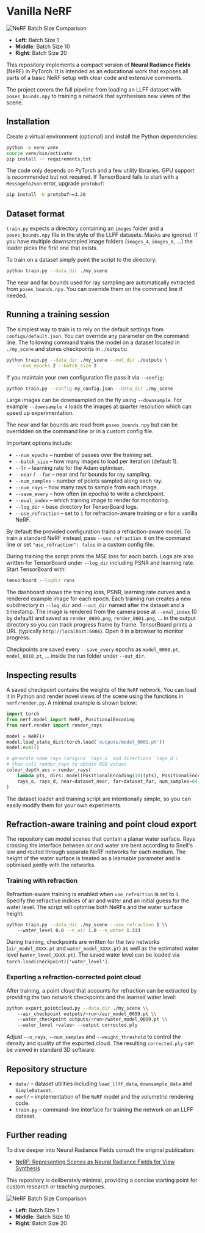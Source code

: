 # Vanilla NeRF

![NeRF Batch Size Comparison](nerf_simulation_parallel.gif)

- **Left**: Batch Size 1  
- **Middle**: Batch Size 10  
- **Right**: Batch Size 20  

This repository implements a compact version of **Neural Radiance Fields** (NeRF) in PyTorch.  It is intended as an educational work that exposes all parts of a basic NeRF setup with clear code and extensive comments.

The project covers the full pipeline from loading an LLFF dataset with `poses_bounds.npy` to training a network that synthesises new views of the scene.

## Installation

Create a virtual environment (optional) and install the Python dependencies:

```bash
python -m venv venv
source venv/bin/activate
pip install -r requirements.txt
```

The code only depends on PyTorch and a few utility libraries.  GPU support is recommended but not required. If TensorBoard fails to start with a `MessageToJson` error, upgrade `protobuf`:

```bash
pip install -U protobuf>=3.20
```

## Dataset format

`train.py` expects a directory containing an `images` folder and a
`poses_bounds.npy` file in the style of the LLFF datasets. Masks are ignored.
If you have multiple downsampled image folders (`images_4`, `images_8`, ...)
the loader picks the first one that exists.

To train on a dataset simply point the script to the directory:

```bash
python train.py --data_dir ./my_scene
```

The near and far bounds used for ray sampling are automatically extracted from
`poses_bounds.npy`. You can override them on the command line if needed.

## Running a training session

The simplest way to train is to rely on the default settings from
`configs/default.json`. You can override any parameter on the command line.
The following command trains the model on a dataset located in `./my_scene`
and stores checkpoints in `./outputs`:

```bash
python train.py --data_dir ./my_scene --out_dir ./outputs \
    --num_epochs 2 --batch_size 2
```

If you maintain your own configuration file pass it via `--config`:

```bash
python train.py --config my_config.json --data_dir ./my_scene
```

Large images can be downsampled on the fly using `--downsample`. For example
`--downsample 4` loads the images at quarter resolution which can speed up
experimentation.

The near and far bounds are read from `poses_bounds.npy` but can be overridden on
the command line or in a custom config file.

Important options include:

- `--num_epochs` – number of passes over the training set.
- `--batch_size` – how many images to load per iteration (default 1).
- `--lr` – learning rate for the Adam optimiser.
- `--near` / `--far` – near and far bounds for ray sampling.
- `--num_samples` – number of points sampled along each ray.
- `--num_rays` – how many rays to sample from each image.
- `--save_every` – how often (in epochs) to write a checkpoint.
- `--eval_index` – which training image to render for monitoring.
- `--log_dir` – base directory for TensorBoard logs.
- `--use_refraction` – set to `1` for refraction-aware training or `0` for a vanilla NeRF.

By default the provided configuration trains a refraction-aware model. To train
a standard NeRF instead, pass `--use_refraction 0` on the command line or set
`"use_refraction": false` in a custom config file.

During training the script prints the MSE loss for each batch.  Logs are also written for TensorBoard under `--log_dir` including PSNR and learning rate.  Start TensorBoard with:

```bash
tensorboard --logdir runs
```

The dashboard shows the training loss, PSNR, learning rate curves and a rendered
example image for each epoch. Each training run creates a new subdirectory in
`--log_dir` and `--out_dir` named after the dataset and a timestamp. The image
is rendered from the camera pose at `--eval_index` (0 by default) and saved as
`render_0000.png`, `render_0001.png`, ... in the output directory so you can
track progress frame by frame.
TensorBoard prints a URL (typically `http://localhost:6006`). Open it in a browser to monitor progress.

Checkpoints are saved every `--save_every` epochs as `model_0000.pt`, `model_0010.pt`, ... inside the run folder under `--out_dir`.

## Inspecting results

A saved checkpoint contains the weights of the `NeRF` network.  You can load it in Python and render novel views of the scene using the functions in `nerf/render.py`.  A minimal example is shown below:

```python
import torch
from nerf.model import NeRF, PositionalEncoding
from nerf.render import render_rays

model = NeRF()
model.load_state_dict(torch.load('outputs/model_0001.pt'))
model.eval()

# generate some rays (origins `rays_o` and directions `rays_d`)
# then call render_rays to obtain RGB values
colour_depth_acc = render_rays(
    lambda pts, dirs: model(PositionalEncoding(10)(pts), PositionalEncoding(4)(dirs)),
    rays_o, rays_d, near=dataset_near, far=dataset_far, num_samples=64,
)
```

The dataset loader and training script are intentionally simple, so you can easily modify them for your own experiments.

## Refraction-aware training and point cloud export

The repository can model scenes that contain a planar water surface. Rays
crossing the interface between air and water are bent according to Snell's
law and routed through separate NeRF networks for each medium. The height of
the water surface is treated as a learnable parameter and is optimised
jointly with the networks.

### Training with refraction

Refraction-aware training is enabled when `use_refraction` is set to `1`.
Specify the refractive indices of air and water and an initial guess for the
water level. The script will optimise both NeRFs and the water surface height:

```bash
python train.py --data_dir ./my_scene --use_refraction 1 \\
    --water_level 0.0 --n_air 1.0 --n_water 1.333
```

During training, checkpoints are written for the two networks
(`air_model_XXXX.pt` and `water_model_XXXX.pt`) as well as the estimated water
level (`water_level_XXXX.pt`). The saved water level can be loaded via
`torch.load(checkpoint)['water_level']`.

### Exporting a refraction-corrected point cloud

After training, a point cloud that accounts for refraction can be extracted by
providing the two network checkpoints and the learned water level:

```bash
python export_pointcloud.py --data_dir ./my_scene \\
    --air_checkpoint outputs/<run>/air_model_0099.pt \\
    --water_checkpoint outputs/<run>/water_model_0099.pt \\
    --water_level <value> --output corrected.ply
```

Adjust `--n_rays`, `--num_samples` and `--weight_threshold` to control the
density and quality of the exported cloud. The resulting `corrected.ply` can be
viewed in standard 3D software.

## Repository structure

- `data/` – dataset utilities including `load_llff_data`, `downsample_data` and `SimpleDataset`.
- `nerf/` – implementation of the `NeRF` model and the volumetric rendering code.
- `train.py` – command-line interface for training the network on an LLFF dataset.

## Further reading

To dive deeper into Neural Radiance Fields consult the original publication:

- [NeRF: Representing Scenes as Neural Radiance Fields for View Synthesis](https://arxiv.org/abs/2003.08934)

This repository is deliberately minimal, providing a concise starting point for custom research or teaching purposes.


![NeRF Batch Size Comparison](nerf_simulation_parallel.gif)

- **Left**: Batch Size 1  
- **Middle**: Batch Size 10  
- **Right**: Batch Size 20  
